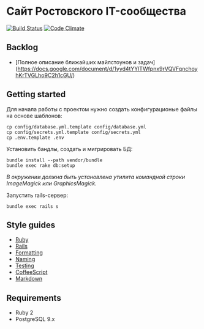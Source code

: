 # Сайт Ростовского IT-сообщества

[![Build Status](https://travis-ci.org/IT61/it61-rails.svg?branch=master)](https://travis-ci.org/IT61/it61-rails)
[![Code Climate](https://codeclimate.com/github/IT61/it61-rails.png)](https://codeclimate.com/github/IT61/it61-rails)

## Backlog
- [Полное описание ближайших майлстоунов и задач] (https://docs.google.com/document/d/1yyd4tYYlTWfpnx9rVQVFqnchoyhKrTVGLho9C2h1cGU/)

## Getting started

Для начала работы с проектом нужно создать конфигурационые файлы на основе шаблонов:

    cp config/database.yml.template config/database.yml
    cp config/secrets.yml.template config/secrets.yml
    cp .env.template .env

Установить бандлы, создать и мигрировать БД:

    bundle install --path vendor/bundle
    bundle exec rake db:setup
    
*В окружении должна быть установлена утилита командной строки ImageMagick или GraphicsMagick.*

Запустить rails-сервер:

    bundle exec rails s

## Style guides

- [Ruby](https://github.com/bbatsov/ruby-style-guide)
- [Rails](https://github.com/bbatsov/rails-style-guide)
- [Formatting](https://github.com/thoughtbot/guides/tree/master/style#formatting)
- [Naming](https://github.com/thoughtbot/guides/tree/master/style#naming)
- [Testing](https://github.com/thoughtbot/guides/tree/master/style#testing)
- [CoffeeScript](https://github.com/thoughtbot/guides/tree/master/style#coffeescript)
- [Markdown](http://www.cirosantilli.com/markdown-styleguide)

## Requirements
- Ruby 2
- PostgreSQL 9.x

